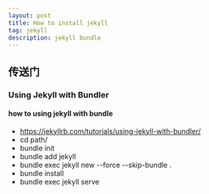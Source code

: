 ```yaml
---
layout: post
title: How to install jekyll
tag: jekyll
description: jekyll bundle
---
```

## 传送门
### Using Jekyll with Bundler
####  how to using jekyll with bundle 
* https://jekyllrb.com/tutorials/using-jekyll-with-bundler/
* cd path/
* bundle init
* bundle add jekyll
* bundle exec jekyll new --force --skip-bundle .
* bundle install
* bundle exec jekyll serve
